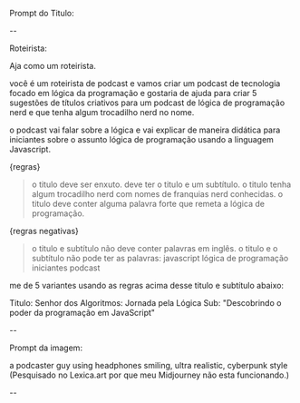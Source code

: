 Prompt do Titulo:

--

Roteirista:

Aja como um roteirista.

você é um roteirista de podcast e vamos criar um podcast de tecnologia focado em lógica da programação e gostaria de ajuda para criar 5
sugestões de títulos criativos para um podcast de lógica de programação nerd e que tenha algum trocadilho nerd no nome.

o podcast vai falar sobre a lógica e vai explicar de maneira didática para iniciantes sobre o assunto lógica de programação usando a linguagem Javascript.

{regras}
> o titulo deve ser enxuto.
> deve ter o titulo e um subtítulo.
> o titulo tenha algum trocadilho nerd com nomes de franquias nerd conhecidas.
> o titulo deve conter alguma palavra forte que remeta a lógica de programação.

{regras negativas}
> o titulo e subtítulo não deve conter palavras em inglês.
> o titulo e o subtítulo não pode ter as palavras:
javascript
lógica de programação
iniciantes
podcast

me de 5 variantes usando as regras acima desse titulo e subtítulo abaixo:

Titulo:
Senhor dos Algoritmos: Jornada pela Lógica
Sub:
"Descobrindo o poder da programação em JavaScript"

--

Prompt da imagem:

a podcaster guy using headphones smiling, ultra realistic, cyberpunk style
(Pesquisado no Lexica.art por que meu Midjourney não esta funcionando.)

--